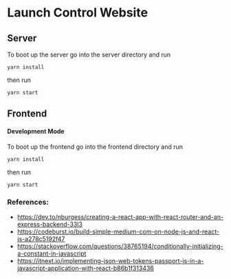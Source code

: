 # Launch Control Website

## Server

To boot up the server go into the server directory and run

```
yarn install
```
then run
```
yarn start
```

## Frontend

#### Development Mode

To boot up the frontend go into the frontend directory and run

```
yarn install
```
then run
```
yarn start
```

### References:
* https://dev.to/nburgess/creating-a-react-app-with-react-router-and-an-express-backend-33l3
* https://codeburst.io/build-simple-medium-com-on-node-js-and-react-js-a278c5192f47
* https://stackoverflow.com/questions/38765194/conditionally-initializing-a-constant-in-javascript
* https://itnext.io/implementing-json-web-tokens-passport-js-in-a-javascript-application-with-react-b86b1f313436